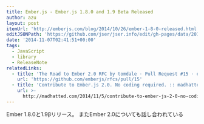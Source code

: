 ```yaml
---
title: Ember.js - Ember.js 1.8.0 and 1.9 Beta Released
author: azu
layout: post
itemUrl: 'http://emberjs.com/blog/2014/10/26/ember-1-8-0-released.html'
editJSONPath: 'https://github.com/jser/jser.info/edit/gh-pages/data/2014/11/index.json'
date: '2014-11-07T02:41:51+00:00'
tags:
  - JavaScript
  - library
  - ReleaseNote
relatedLinks:
  - title: 'The Road to Ember 2.0 RFC by tomdale · Pull Request #15 · emberjs/rfcs'
    url: 'https://github.com/emberjs/rfcs/pull/15'
  - title: 'Contribute to Ember.js 2.0. No coding required. :: madhatted.com'
    url: >-
      http://madhatted.com/2014/11/5/contribute-to-ember-js-2-0-no-coding-required
---
```

Ember 1.8.0と1.9βリリース。
またEmber 2.0についても話し合われている
